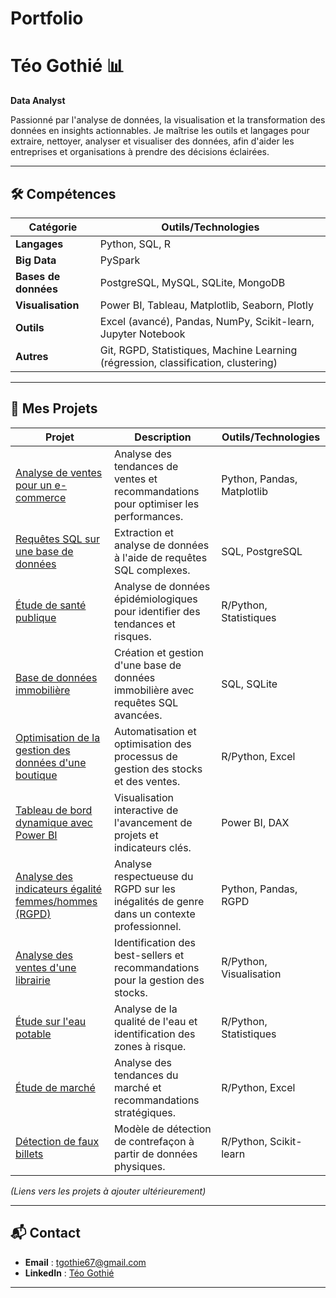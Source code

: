 # Portfolio

# Téo Gothié 📊
**Data Analyst**

Passionné par l'analyse de données, la visualisation et la transformation des données en insights actionnables. Je maîtrise les outils et langages pour extraire, nettoyer, analyser et visualiser des données, afin d'aider les entreprises et organisations à prendre des décisions éclairées.

---

## 🛠 Compétences
| Catégorie          | Outils/Technologies                                                                 |
|--------------------|------------------------------------------------------------------------------------|
| **Langages**       | Python, SQL, R                                                                     |
| **Big Data**       | PySpark                                                                            |
| **Bases de données** | PostgreSQL, MySQL, SQLite, MongoDB                                               |
| **Visualisation**  | Power BI, Tableau, Matplotlib, Seaborn, Plotly                                    |
| **Outils**         | Excel (avancé), Pandas, NumPy, Scikit-learn, Jupyter Notebook                     |
| **Autres**         | Git, RGPD, Statistiques, Machine Learning (régression, classification, clustering) |

---

## 📂 Mes Projets

<custom-element data-json="%7B%22type%22%3A%22table-metadata%22%2C%22attributes%22%3A%7B%22title%22%3A%22Projets%22%7D%7D" />

| Projet                                                                 | Description                                                                                     | Outils/Technologies          |
|------------------------------------------------------------------------|-------------------------------------------------------------------------------------------------|-------------------------------|
| [Analyse de ventes pour un e-commerce](#)                              | Analyse des tendances de ventes et recommandations pour optimiser les performances.              | Python, Pandas, Matplotlib   |
| [Requêtes SQL sur une base de données](#)                              | Extraction et analyse de données à l'aide de requêtes SQL complexes.                           | SQL, PostgreSQL              |
| [Étude de santé publique](#)                                          | Analyse de données épidémiologiques pour identifier des tendances et risques.                   | R/Python, Statistiques       |
| [Base de données immobilière](#)                                      | Création et gestion d'une base de données immobilière avec requêtes SQL avancées.              | SQL, SQLite                   |
| [Optimisation de la gestion des données d'une boutique](#)            | Automatisation et optimisation des processus de gestion des stocks et des ventes.              | R/Python, Excel              |
| [Tableau de bord dynamique avec Power BI](#)                           | Visualisation interactive de l'avancement de projets et indicateurs clés.                      | Power BI, DAX                 |
| [Analyse des indicateurs égalité femmes/hommes (RGPD)](#)              | Analyse respectueuse du RGPD sur les inégalités de genre dans un contexte professionnel.       | Python, Pandas, RGPD          |
| [Analyse des ventes d'une librairie](#)                                | Identification des best-sellers et recommandations pour la gestion des stocks.                 | R/Python, Visualisation      |
| [Étude sur l'eau potable](#)                                           | Analyse de la qualité de l'eau et identification des zones à risque.                           | R/Python, Statistiques       |
| [Étude de marché](#)                                                   | Analyse des tendances du marché et recommandations stratégiques.                                | R/Python, Excel              |
| [Détection de faux billets](#)                                         | Modèle de détection de contrefaçon à partir de données physiques.                              | R/Python, Scikit-learn       |

*(Liens vers les projets à ajouter ultérieurement)*

---

## 📬 Contact
- **Email** : [tgothie67@gmail.com](mailto\:tgothie67@gmail.com)
- **LinkedIn** : [Téo Gothié](https://www.linkedin.com/in/téo-gothié-747b4318a/)

---
